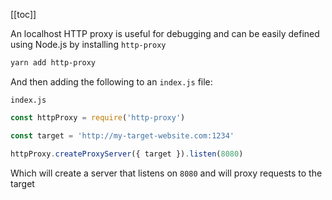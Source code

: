 [[toc]]

An localhost HTTP proxy is useful for debugging and can be easily defined using Node.js by installing `http-proxy`

```sh
yarn add http-proxy
```

And then adding the following to an `index.js` file:

`index.js`

```js
const httpProxy = require('http-proxy')

const target = 'http://my-target-website.com:1234'

httpProxy.createProxyServer({ target }).listen(8080)
```

Which will create a server that listens on `8080` and will proxy requests to the target